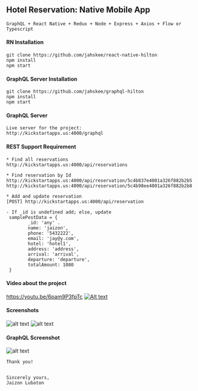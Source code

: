## Hotel Reservation: Native Mobile App

    GraphQL + React Native + Redux + Node + Express + Axios + Flow or Typescript

#### RN Installation 
    git clone https://github.com/jahskee/react-native-hilton
    npm install
    npm start

#### GraphQL Server Installation
    git clone https://github.com/jahskee/graphql-hilton
    npm install
    npm start
   
#### GraphQL Server
    Live server for the project:
    http://kickstartapps.us:4000/graphql
       
#### REST Support Requirement    

    * Find all reservations
    http://kickstartapps.us:4000/api/reservations
    
    * Find reservation by Id
    http://kickstartapps.us:4000/api/reservation/5c4b837e4001a326f882b2b5
    http://kickstartapps.us:4000/api/reservation/5c4b98ee4001a326f882b2b8
    
    * Add and update reservation
    [POST] http://kickstartapps.us:4000/api/reservation
    
    - If _id is undefined add; else, update
     samplePostData = {
            _id: 'any' . 
            name: 'jaizon',
            phone: '5432222',
            email: 'jay@y.com',
            hotel: 'hotel1',
            address: 'address',
            arrival: 'arrival',
            departure: 'departure',
            totalAmount: 1080
     }

      
#### Video about the project
   https://youtu.be/6pam9P3fpTc
   [![Alt text](https://i.imgur.com/pVByW80.png)](https://youtu.be/6pam9P3fpTc)

#### Screenshots

   ![alt text](https://i.imgur.com/Qsf1Mvy.png)
   ![alt text](https://i.imgur.com/nTmJ3ge.png)

#### GraphQL Screenshot

   ![alt text](https://i.imgur.com/XkRWZyx.png)

    Thank you!
    
    
    Sincerely yours,
    Jaizon Lubaton
